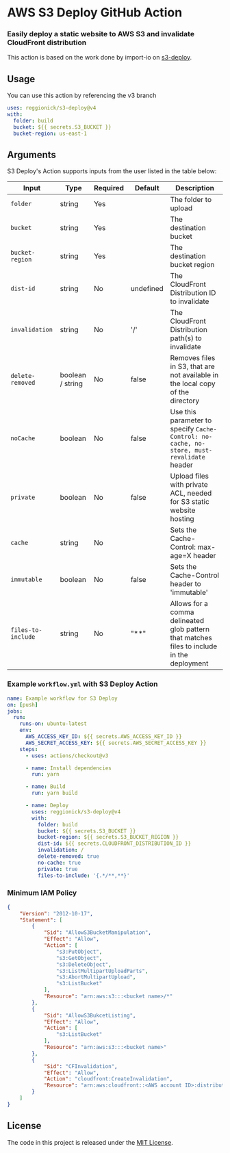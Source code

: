 # AWS S3 Deploy GitHub Action

### Easily deploy a static website to AWS S3 and invalidate CloudFront distribution

This action is based on the work done by import-io on [s3-deploy](https://www.npmjs.com/package/s3-deploy).

## Usage

You can use this action by referencing the v3 branch

```yaml
uses: reggionick/s3-deploy@v4
with:
  folder: build
  bucket: ${{ secrets.S3_BUCKET }}
  bucket-region: us-east-1
```

## Arguments

S3 Deploy's Action supports inputs from the user listed in the table below:

| Input              | Type             | Required | Default   | Description                                                                                |
| ------------------ | ---------------- | -------- | --------- | ------------------------------------------------------------------------------------------ |
| `folder`           | string           | Yes      |           | The folder to upload                                                                       |
| `bucket`           | string           | Yes      |           | The destination bucket                                                                     |
| `bucket-region`    | string           | Yes      |           | The destination bucket region                                                              |
| `dist-id`          | string           | No       | undefined | The CloudFront Distribution ID to invalidate                                               |
| `invalidation`     | string           | No       | '/'       | The CloudFront Distribution path(s) to invalidate                                          |
| `delete-removed`   | boolean / string | No       | false     | Removes files in S3, that are not available in the local copy of the directory             |
| `noCache`          | boolean          | No       | false     | Use this parameter to specify `Cache-Control: no-cache, no-store, must-revalidate` header  |
| `private`          | boolean          | No       | false     | Upload files with private ACL, needed for S3 static website hosting                        |
| `cache`            | string           | No       |           | Sets the Cache-Control: max-age=X header                                                   |
| `immutable`        | boolean          | No       | false     | Sets the Cache-Control header to 'immutable'                                               |
| `files-to-include` | string           | No       | "\*\*"    | Allows for a comma delineated glob pattern that matches files to include in the deployment |

### Example `workflow.yml` with S3 Deploy Action

```yaml
name: Example workflow for S3 Deploy
on: [push]
jobs:
  run:
    runs-on: ubuntu-latest
    env:
      AWS_ACCESS_KEY_ID: ${{ secrets.AWS_ACCESS_KEY_ID }}
      AWS_SECRET_ACCESS_KEY: ${{ secrets.AWS_SECRET_ACCESS_KEY }}
    steps:
      - uses: actions/checkout@v3

      - name: Install dependencies
        run: yarn

      - name: Build
        run: yarn build

      - name: Deploy
        uses: reggionick/s3-deploy@v4
        with:
          folder: build
          bucket: ${{ secrets.S3_BUCKET }}
          bucket-region: ${{ secrets.S3_BUCKET_REGION }}
          dist-id: ${{ secrets.CLOUDFRONT_DISTRIBUTION_ID }}
          invalidation: /
          delete-removed: true
          no-cache: true
          private: true
          files-to-include: '{.*/**,**}'
```

### Minimum IAM Policy

```json
{
	"Version": "2012-10-17",
	"Statement": [
		{
			"Sid": "AllowS3BucketManipulation",
			"Effect": "Allow",
			"Action": [
				"s3:PutObject",
				"s3:GetObject",
				"s3:DeleteObject",
				"s3:ListMultipartUploadParts",
				"s3:AbortMultipartUpload",
				"s3:ListBucket"
			],
			"Resource": "arn:aws:s3:::<bucket name>/*"
		},
		{
			"Sid": "AllowS3BukcetListing",
			"Effect": "Allow",
			"Action": [
				"s3:ListBucket"
			],
			"Resource": "arn:aws:s3:::<bucket name>"
		},
		{
			"Sid": "CFInvalidation",
			"Effect": "Allow",
			"Action": "cloudfront:CreateInvalidation",
			"Resource": "arn:aws:cloudfront::<AWS account ID>:distribution/<CF distribution ID>"
		}
	]
}
```
## License

The code in this project is released under the [MIT License](LICENSE).
